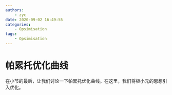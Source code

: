 ```yaml
---
authors:
    - zyc
date: 2020-09-02 16:49:55
categories:
    - Opsimisation
tags:
    - Opsimisation
---
```


# 帕累托优化曲线

在小节的最后，让我们讨论一下帕累托优化曲线。在这里，我们将极小元的思想引入优化。
